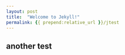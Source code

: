 ```yaml
---
layout: post
title:  "Welcome to Jekyll!"
permalink: {{ prepend:relative_url }}/jtest
---
```


## another test
